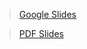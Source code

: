 > [Google Slides](https://docs.google.com/presentation/d/1_BSY-aHIw8Xa__FL0HyAFoevLW7GHcTnx8j52dn0LsI/edit#slide=id.g970b0aa126_0_266)

> [PDF Slides](https://cdn.cs50.net/2020/fall/lectures/1/lecture10.pdf)
